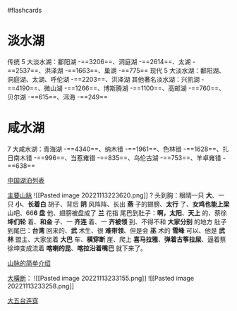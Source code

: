 #flashcards 
# 淡水湖
传统 5 大淡水湖：鄱阳湖 -==3206==、洞庭湖 -==2614==、太湖 -==2537==、洪泽湖 -==1663==、巢湖 -==775==
现代 5 大淡水湖：鄱阳湖、洞庭湖、太湖、呼伦湖 -==2203==、洪泽湖
其他著名淡水湖：兴凯湖 -==4190==、微山湖 -==1266==、博斯腾湖 -==1100==、高邮湖 -==760==、贝尔湖 -==615==、洱海 -==249== <!--SR:!2023-02-07-17-41,6,250!2023-02-14-19-02,9,250!2023-02-06-17-24,5,250!2023-02-05-17-40,4,250!2023-02-06-16-55,5,250!2023-02-17-19-00,12,250!2023-02-07-17-26,6,250!2023-02-17-19-00,12,250!2023-02-16-18-59,11,250!2023-02-05-17-26,4,250!2023-02-12-18-23,10.1,270!2023-02-05-17-27,4,250-->

# 咸水湖
7 大咸水湖：青海湖 -==4340==、纳木错 -==1961==、色林错 -==1628==、扎日南木错 -==996==、当惹雍错 -==835==、乌伦古湖 -==753==、羊卓雍错 -==638== <!--SR:!2023-02-05-17-23,4,250!2023-02-06-17-26,5,250!2023-02-07-17-53,6,250!2023-02-06-17-07,5,250!2023-02-07-17-40,6,250!2023-02-16-19-00,11,250!2023-02-07-17-41,6,250-->

[中国湖泊列表](https://zh.m.wikipedia.org/wiki/%E4%B8%AD%E5%9B%BD%E6%B9%96%E6%B3%8A%E5%88%97%E8%A1%A8)

[主要山脉](https://www.bilibili.com/video/BV12V411d7nF/?vd_source=a64af32d8dabf7e236df4f3ce602a593)
![[Pasted image 20221113223620.png]]
?
头到胸：眼晴一只 **大**、一只 **小**、**长着白** 胡子、背后 **阴** 风阵阵、长出 **燕** 子的翅膀、**太行** 了、**女鸡也能上梁** 山吧、66**6 盘** 他、翅膀被盘成了 **兰** 花指
尾巴到肚子：**啊，太阳**、**天上** 的、蔡徐 **坤们轮** 着、**和金** 子、一 **齐连** 着、一 **齐被领** 到、不得不和 **大家分别** 的地方
肚子到尾巴：**台湾** 回来的、**武** 术生、很 **难带领**、但是会 **巫** 术的 **雪峰** 可以、他是 **武林** 盟主、大家坐着 **大巴** 车、**橫穿断** 崖、爬上 **喜马拉雅**、**弹着古筝拉屎**、逼着蔡徐坤变成流着 **喀喇的昆**、**喀拉沿着嘴巴** 就下来了。 <!--SR:!2023-02-05-17-21,4,250-->

[山脉的简单介绍](http://www.k1u.com/trip/67332.html)

[大橫断](https://www.youtube.com/watch?v=jPp9gBBu6Mw)：
![[Pasted image 20221113233155.png]]
![[Pasted image 20221113233258.png]]

[大五台连穿](https://zhuanlan.zhihu.com/p/28686585)

